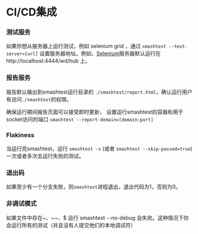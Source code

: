 # CI/CD集成

### 测试服务

如果你想从服务器上运行测试，例如 selenium grid ，通过 `smashtest --test-server=[url]` 设置服务器地址。例如，[Selenium](https://selenium-python-zh.readthedocs.io/en/latest/api.html?highlight=grid)服务器默认运行在http://localhost:4444/wd/hub 上。

### 报告服务

报告默认输出到smashtest运行目录的 `./smashtest/report.html`，确认运行用户有访问`./smashtest`的权限。

确保运行期间报告页面可以接受即时更新， 设置运行smashtest的容器和用于socket访问的端口 `smashtest --report-domain=[domain:port]`

### Flakiness

当运行完smashtest，运行 `smashtest -s` \(或者  `smashtest --skip-passed=true`\)一次或者多次去运行失败的测试。

### 退出码

如果至少有一个分支失败，则`smashtest`进程退出，退出代码为1，否则为0。

### 非调试模式

如果文件中存在~、~~、$ 运行 smashtest --no-debug 会失败。这种情况下你会运行所有的测试（并且没有人提交他们的本地调试符）

